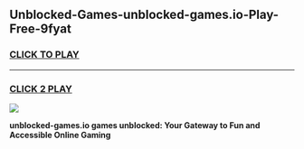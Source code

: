
## Unblocked-Games-unblocked-games.io-Play-Free-9fyat
<h3>
<a href="https://premium76.site?title=unblocked-games.io&ref=17A">CLICK TO PLAY</a></h3>
<hr>

<h3>
<a href="https://premium76.site?title=unblocked-games.io&ref=17A">CLICK 2 PLAY</a>
  
</h3>

<a href="https://premium76.site?title=unblocked-games.io&ref=17A"><img src="https://clearcache.store/games.png"></a>


**unblocked-games.io games unblocked: Your Gateway to Fun and Accessible Online Gaming**
